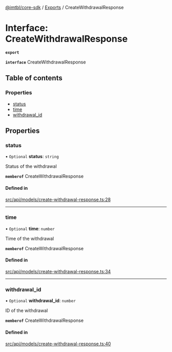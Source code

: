 [@imtbl/core-sdk](../README.md) / [Exports](../modules.md) / CreateWithdrawalResponse

# Interface: CreateWithdrawalResponse

**`export`** 

**`interface`** CreateWithdrawalResponse

## Table of contents

### Properties

- [status](CreateWithdrawalResponse.md#status)
- [time](CreateWithdrawalResponse.md#time)
- [withdrawal\_id](CreateWithdrawalResponse.md#withdrawal_id)

## Properties

### status

• `Optional` **status**: `string`

Status of the withdrawal

**`memberof`** CreateWithdrawalResponse

#### Defined in

[src/api/models/create-withdrawal-response.ts:28](https://github.com/immutable/imx-core-sdk/blob/7204457/src/api/models/create-withdrawal-response.ts#L28)

___

### time

• `Optional` **time**: `number`

Time of the withdrawal

**`memberof`** CreateWithdrawalResponse

#### Defined in

[src/api/models/create-withdrawal-response.ts:34](https://github.com/immutable/imx-core-sdk/blob/7204457/src/api/models/create-withdrawal-response.ts#L34)

___

### withdrawal\_id

• `Optional` **withdrawal\_id**: `number`

ID of the withdrawal

**`memberof`** CreateWithdrawalResponse

#### Defined in

[src/api/models/create-withdrawal-response.ts:40](https://github.com/immutable/imx-core-sdk/blob/7204457/src/api/models/create-withdrawal-response.ts#L40)
